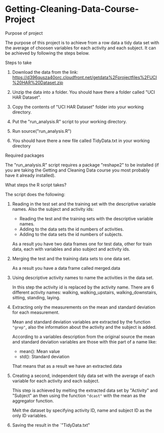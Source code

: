 # Getting-Cleaning-Data-Course-Project
Purpose of project

The purpose of this project is to achieve from a row data a tidy data set with the average of choosen variables for each activity and each subject. It can be achieved by following the steps below.

Steps to take

1. Download the data from the link: https://d396qusza40orc.cloudfront.net/getdata%2Fprojectfiles%2FUCI%20HAR%20Dataset.zip

2. Unzip the data into a folder. You should have there a folder called "UCI HAR Dataset".

3. Copy the contents of "UCI HAR Dataset" folder into your working directory.

4. Put the "run_analysis.R" script to your working directory.

5. Run source("run_analysis.R")

6. You should have there a new file called TidyData.txt in your working directory

Required packages

The "run_analysis.R" script requires a package "reshape2" to be installed (if you are taking the Getting and Cleaning Data course you most probably have it already installed).


What steps the R script takes?

The script does the following:

1. Reading in the test set and the training set with the descriptive variable names. Also the subject and activity ids:
    * Reading the test and the training sets with the descriptive variable names.
    * Adding to the data sets the id numbers of activities.
    * Adding to the data sets the id numbers of subjects.

    As a result you have two data frames one for test data, other for train data, each with variables and also subject and activity ids.

2. Merging the test and the training data sets to one data set.

    As a result you have a data frame called merged.data

3. Using descriptive activity names to name the activities in the data set.

    In this step the activity id is replaced by the activity name.
    There are 6 different activity names: walking, walking_upstairs, walking_downstairs, sitting, standing, laying.

4. Extracting only the measurements on the mean and standard deviation for each measurement.

    Mean and standard deviation variables are extracted by the function `"grep"`, also the information about the activity and the subject is added.

    According to a variables description from the original source the mean and standard deviation variables are those with thie part of a name like:
    * mean(): Mean value
    * std(): Standard deviation

    That means that as a result we have an extracted.data

5. Creating a second, independent tidy data set with the average of each variable for each activity and each subject.

    This step is achieved by melting the extracted data set by "Activity" and "Subject" an then using the function `"dcast"` with the mean as the aggregator function.

    Melt the dataset by specifying activity ID, name and subject ID as the only ID variables.


6. Saving the result in the `"TidyData.txt"